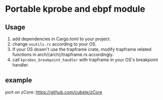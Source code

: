 # Portable kprobe and ebpf module

## Usage

1. add dependencies in Cargo.toml to your project.
2. change `osutils.rs` according to your OS.
3. If your OS dosen't use the trapframe crate, modify trapframe related functions in arch/{arch}/trapframe.rs accordingly.
4. call `kprobes_breakpoint_handler` with trapframe in your OS's breakpoint handler.

## example

port on zCore: https://github.com/cubele/zCore
